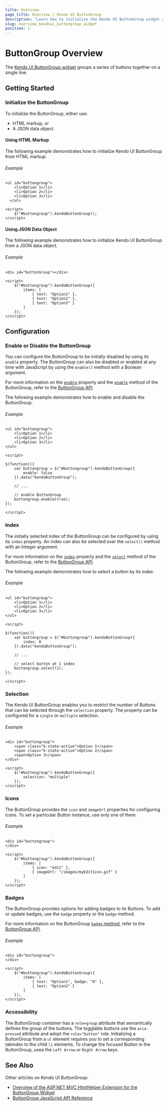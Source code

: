 ```yaml
---
title: Overview
page_title: Overview | Kendo UI ButtonGroup
description: "Learn how to initialize the Kendo UI ButtonGroup widget and apply its options."
slug: overview_kendoui_buttongroup_widget
position: 1
---
```


# ButtonGroup Overview

The [Kendo UI ButtonGroup widget](http://demos.telerik.com/kendo-ui/buttongroup/index) groups a series of buttons together on a single line.

## Getting Started

### Initialize the ButtonGroup

To initialize the ButtonGroup, either use:

* HTML markup, or
* A JSON data object.

#### Using HTML Markup

The following example demonstrates how to initialize Kendo UI ButtonGroup from HTML markup.

###### Example

    <ul id="buttongroup">
        <li>Option 1</li>
        <li>Option 2</li>
        <li>Option 3</li>
      </ul>

    <script>
		$("#buttongroup").kendoButtonGroup();
    </script>

#### Using JSON Data Object

The following example demonstrates how to initialize Kendo UI ButtonGroup from a JSON data object.

###### Example

    <div id="buttonGroup"></div>

    <script>
		$("#buttongroup").kendoButtonGroup({
            items: [
                { text: "Option1" },
                { text: "Option2" },
                { text: "Option3" }
            ]
        });
    </script>

## Configuration

### Enable or Disable the ButtonGroup

You can configure the ButtonGroup to be initially disabled by using its `enable` property. The ButtonGroup can also be disabled or enabled at any time with JavaScript by using the `enable()` method with a Boolean argument.

For more information on the [`enable`](/api/javascript/ui/buttongroup#configuration-enable) property and the [`enable`](/api/javascript/ui/buttongroup#methods-enable) method of the ButtonGroup, refer to the [ButtonGroup API](/api/javascript/ui/buttongroup).

The following example demonstrates how to enable and disable the ButtonGroup.

###### Example

	<ul id="buttongroup">
		<li>Option 1</li>
		<li>Option 2</li>
		<li>Option 3</li>
	</ul>

	<script>

	$(function(){
		var buttongroup = $("#buttongroup").kendoButtonGroup({
			enable: false
		}).data("kendoButtonGroup");

		// ...

		// enable ButtonGroup
		buttongroup.enable(true);
	});

	</script>

### Index

The initially selected index of the ButtonGroup can be configured by using its `index` property. An index can also be selected over the `select()` method with an Integer argument.

For more information on the [`index`](/api/javascript/ui/buttongroup#configuration-index) property and the [`select`](/api/javascript/ui/buttongroup#methods-select) method of the ButtonGroup, refer to the [ButtonGroup API](/api/javascript/ui/buttongroup).

The following example demonstrates how to select a button by its index.

###### Example

	<ul id="buttongroup">
		<li>Option 1</li>
		<li>Option 2</li>
		<li>Option 3</li>
	</ul>

	<script>

	$(function(){
		var buttongroup = $("#buttongroup").kendoButtonGroup({
			index: 0
		}).data("kendoButtonGroup");

		// ...

		// select button at 1 index
		buttongroup.select(1);
	});

	</script>

### Selection

The Kendo UI ButtonGroup enables you to restrict the number of Buttons that can be selected through the `selection` property. The property can be configured for a `single` or `multiple` selection.

###### Example

    <div id="buttongroup">
        <span class="k-state-active">Option 1</span>
        <span class="k-state-active">Option 2</span>
        <span>Option 3</span>
    </div>

    <script>
        $("#buttongroup").kendoButtonGroup({
            selection: "multiple"
        });
    </script>

### Icons

The ButtonGroup provides the `icon` and `imageUrl` properties for configuring icons. To set a particular Button instance, use only one of them.

###### Example

    <div id="buttongroup">
    </div>

    <script>
        $("#buttongroup").kendoButtonGroup({
            items: [
                { icon: "edit" },
                { imageUrl: "/images/myEditIcon.gif" }
            ]
        });
    </script>

### Badges

The ButtonGroup provides options for adding badges to its Buttons. To add or update badges, use the `badge` property or the `badge` method.

For more information on the ButtonGroup [`badge` method](/api/javascript/ui/buttongroup#methods-badge), refer to the [ButtonGroup API](/api/javascript/ui/buttongroup).

###### Example

    <div id="buttongroup">
    </div>

    <script>
        $("#buttongroup").kendoButtonGroup({
            items: [
                { text: "Option1", badge: "8" },
                { text: "Option2" }
            ]
        });
    </script>

### Accessibility

The ButtonGroup container has a `role=group` attribute that semantically defines the group of the buttons. The togglable buttons use the `aria-pressed` attribute and adopt the `role="button"` role. Initializing a ButtonGroup from a `ul` element requires you to set a corresponding tabindex to the child `li` elements. To change the focused Button in the ButtonGroup, usea the `Left Arrow` or `Right Arrow` keys.

## See Also

Other articles on Kendo UI ButtonGroup:

* [Overview of the ASP.NET MVC HtmlHelper Extension for the ButtonGroup Widget](http://docs.telerik.com/aspnet-mvc/helpers/buttongroup/overview)
* [ButtonGroup JavaScript API Reference](/api/javascript/ui/buttongroup)
